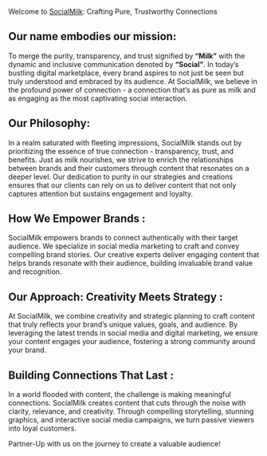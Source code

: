 Welcome to [SocialMilk](https://www.linkedin.com/company/social-milk/): Crafting Pure, Trustworthy Connections  
  
  
## Our name embodies our mission:  
To merge the purity, transparency, and trust signified by **“Milk”** with the dynamic and inclusive communication denoted by **“Social”**.  In today’s bustling digital marketplace, every brand aspires to not just be seen but truly understood and embraced by its audience. At SocialMilk, we believe in the profound power of connection - a connection that’s as pure as milk and as engaging as the most captivating social interaction.  
  
## Our Philosophy:  
In a realm saturated with fleeting impressions, SocialMilk stands out by prioritizing the essence of true connection - transparency, trust, and benefits. Just as milk nourishes, we strive to enrich the relationships between brands and their customers through content that resonates on a deeper level. Our dedication to purity in our strategies and creations ensures that our clients can rely on us to deliver content that not only captures attention but sustains engagement and loyalty.  
  
## How We Empower Brands :  
SocialMilk empowers brands to connect authentically with their target audience. We specialize in social media marketing to craft and convey compelling brand stories. Our creative experts deliver engaging content that helps brands resonate with their audience, building invaluable brand value and recognition.
  
## Our Approach: Creativity Meets Strategy :  
At SocialMilk, we combine creativity and strategic planning to craft content that truly reflects your brand’s unique values, goals, and audience. By leveraging the latest trends in social media and digital marketing, we ensure your content engages your audience, fostering a strong community around your brand.  
  
## Building Connections That Last :  
In a world flooded with content, the challenge is making meaningful connections. SocialMilk creates content that cuts through the noise with clarity, relevance, and creativity. Through compelling storytelling, stunning graphics, and interactive social media campaigns, we turn passive viewers into loyal customers.
  
Partner-Up with us on the journey to create a valuable audience!